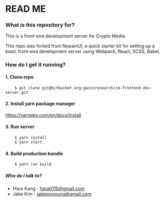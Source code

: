 # READ ME #

### What is this repository for? ###

This is a front-end development server for Crypto Media. 

This repo was forked from NopainUI, a quick starter kit for setting up a basic front-end development server using Webpack, React, SCSS, Babel.



### How do I get it running? ###

#### 1. Clone repo ###
```
	$ git clone git@bitbucket.org:gainsresearch/cm-frontend-dev-server.git
```

#### 2. Install yarn package manager ###

https://yarnpkg.com/en/docs/install


#### 3. Run server ###
```
	$ yarn install
	$ yarn start
```


#### 4. Build production bundle ###
```
	$ yarn run build
```


##### Who do I talk to? ####
* Hara Kang - hara0115@gmail.com
* Jake Kim - jakejooyoung@gmail.com